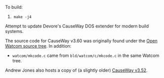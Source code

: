 To build:
 1. &nbsp;`make -j4`

Attempt to update Devore's CauseWay DOS extender for modern build systems.

The source code for CauseWay v3.60 was originally found under the [Open Watcom source tree](https://github.com/open-watcom/open-watcom-v2).  In addition:
 * `watcom/mkcode.c` came from `bld/watcom/c/mkcode.c` in the same Watcom tree.

Andrew Jones also hosts a copy of (a slightly older) [CauseWay v3.52](https://github.com/amindlost/cw).
